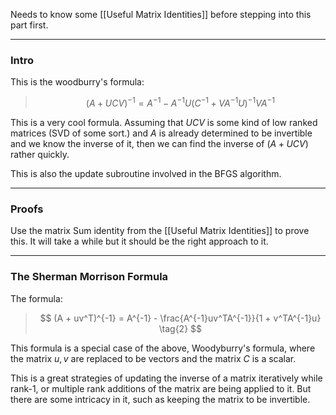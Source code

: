 Needs to know some [[Useful Matrix Identities]] before stepping into this part first. 


---
### **Intro**

This is the woodburry's formula: 

> $$
> (A + UCV)^{-1} = A^{-1} - A^{-1}U(C^{-1} + VA^{-1}U)^{-1}VA^{-1}\tag{1}
> $$

This is a very cool formula. Assuming that $UCV$ is some kind of low ranked matrices (SVD of some sort.) and $A$ is already determined to be invertible and we know the inverse of it, then we can find the inverse of $(A + UCV)$ rather quickly. 

This is also the update subroutine involved in the BFGS algorithm. 


---
### **Proofs**

Use the matrix Sum identity from the [[Useful Matrix Identities]] to prove this. It will take a while but it should be the right approach to it. 


---
### **The Sherman Morrison Formula**

The formula: 

> $$
> (A + uv^T)^{-1} = A^{-1} - 
> \frac{A^{-1}uv^TA^{-1}}{1 + v^TA^{-1}u}
> \tag{2}
> $$ 

This formula is a special case of the above, Woodyburry's formula, where the matrix $u,v$ are replaced to be vectors and the matrix $C$ is a scalar. 

This is a great strategies of updating the inverse of a matrix iteratively while rank-1, or multiple rank additions of the matrix are being applied to it. But there are some intricacy in it, such as keeping the matrix to be invertible. 